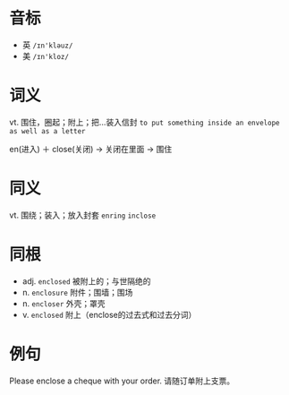 # 音标

- 英 `/ɪn'kləuz/`
- 美 `/ɪn'kloz/`

# 词义

vt. 围住，圈起；附上；把…装入信封
`to put something inside an envelope as well as a letter`



en(进入) ＋ close(关闭) → 关闭在里面 → 围住

# 同义

vt. 围绕；装入；放入封套
`enring` `inclose`

# 同根

- adj. `enclosed` 被附上的；与世隔绝的
- n. `enclosure` 附件；围墙；围场
- n. `encloser` 外壳；罩壳
- v. `enclosed` 附上（enclose的过去式和过去分词）

# 例句

Please enclose a cheque with your order.
请随订单附上支票。


